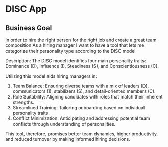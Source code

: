# DISC App

## Business Goal
In order to hire the right person for the right job and create a great team composition
As a hiring manager 
I want to have a tool that lets me categorize their personality type according to the DISC model

Description:
The DISC model identifies four main personality traits: Dominance (D), Influence (I), Steadiness (S), and Conscientiousness (C).
 
Utilizing this model aids hiring managers in:
1. Team Balance: Ensuring diverse teams with a mix of leaders (D), communicators (I), stabilizers (S), and detail-oriented members (C).
2. Role Suitability: Aligning candidates with roles that match their inherent strengths.
3. Streamlined Training: Tailoring onboarding based on individual personality traits.
4. Conflict Minimization: Anticipating and addressing potential team conflicts through understanding of personalities.

This tool, therefore, promises better team dynamics, higher productivity, and reduced turnover by making informed hiring decisions.